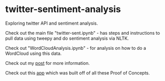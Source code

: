 # twitter-sentiment-analysis
Exploring twitter API and sentiment analysis.

Check out the main file "twitter-sent.ipynb" - has steps and instructions to pull data using tweepy and do sentiment analysis via NLTK.

Check out "WordCloudAnalysis.ipynb" - for analysis on how to do a WordCloud using this data.

Check out my [post](https://www.iamwilliamj.com/projects/2020-07-19-building-a-datalake-for-tweets.html) for more information.

Check out this [app](https://tweetviz.iamwilliamj.com/) which was built off of all these Proof of Concepts. 

